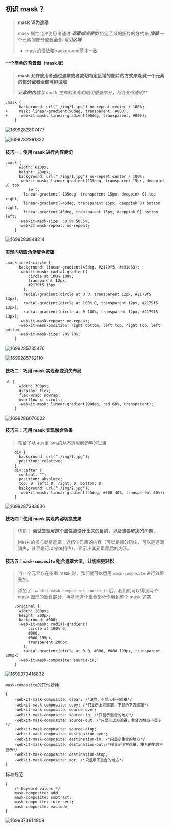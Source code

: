 ## 初识 mask？

> **mask 译为遮罩**
>
> mask 属性允许使用者通过 ***遮罩或者裁切*** 特定区域的图片的方式来 ***隐藏*** 一个元素的部分或者全部 ***可见区域***
>
> - mask的语法和background基本一致

#### 一个简单的背景图（mask版）

> **mask 允许使用者通过遮罩或者裁切特定区域的图片的方式来隐藏一个元素的部分或者全部可见区域**
>
> ***元素的内容**与 mask 生成的渐变的透明重叠部分，将会变得**透明***

```
.mask {  
      background: url("./img/1.jpg") no-repeat center / 100%;
+     mask: linear-gradient(90deg, transparent, #000);
+     -webkit-mask: linear-gradient(90deg, transparent, #000);
    }
```

![1699282807477](image/初识mask/1699282807477.png)

![1699282891832](image/初识mask/1699282891832.png)

#### 技巧一：使用 mask 进行内容裁切

```
.mask {
      width: 610px;
      height: 280px;
      background: url("./img/1.jpg") no-repeat center / 100%;
      -webkit-mask: linear-gradient(135deg, transparent 15px, deeppink 0) top
          left,
        linear-gradient(-135deg, transparent 15px, deeppink 0) top right,
        linear-gradient(-45deg, transparent 15px, deeppink 0) bottom right,
        linear-gradient(45deg, transparent 15px, deeppink 0) bottom left;
      -webkit-mask-size: 50.5% 50.5%;
      -webkit-mask-repeat: no-repeat;
    }
```

![1699283848214](image/初识mask/1699283848214.png)

#### 实现内切圆角渐变色按钮

```
.mask-inset-circle {
      background: linear-gradient(45deg, #2179f5, #e91e63);
      -webkit-mask: radial-gradient(
          circle at 100% 100%,
          transparent 12px,
          #2179f5 13px
        ),
        radial-gradient(circle at 0 0, transparent 12px, #2179f5 13px),
        radial-gradient(circle at 100% 0, transparent 12px, #2179f5 13px),
        radial-gradient(circle at 0 100%, transparent 12px, #2179f5 13px);
      -webkit-mask-repeat: no-repeat;
      -webkit-mask-position: right bottom, left top, right top, left bottom;
      -webkit-mask-size: 70% 70%;
    }
```

![1699285735476](image/初识mask/1699285735476.png)

![1699285752110](image/初识mask/1699285752110.png)

#### 技巧二：巧用 mask 实现渐变消失布局

```
ul {
      width: 300px;
      display: flex;
      flex-wrap: nowrap;
      overflow-x: scroll;
      -webkit-mask: linear-gradient(90deg, red 60%, transparent);
    }
```

![1699286076022](image/初识mask/1699286076022.png)

#### 技巧三：巧用 mask 实现融合效果

> 预留了从 `40%` 到 `60%`的从不透明到透明的过渡

```
    div {
      background: url("./img/1.jpg");
      position: relative;
    }
    div::after {
      content: "";
      position: absolute;
      top: 0; left: 0; right: 0; bottom: 0;
      background: url("./img/2.jpg");
      -webkit-mask: linear-gradient(45deg, #000 40%, transparent 60%);
    }
```

![1699287383636](image/初识mask/1699287383636.png)

#### 技巧四：使用 mask 实现内容切换效果

> 切记： **尝试去理解这个属性被设计出来的目的，以及想要解决的问题** 。
>
> Mask 的核心就是遮罩，遮挡住元素的内容（可以是部分挡住，可以是逐渐消失，甚至是可以分块挡住），显示出其元素背后的内容。




#### 技巧五：`mask-composite` 组合遮罩大法，让切图更轻松

> 当一个元素存在多重 mask 时，我们就可以运用 `mask-composite` 进行效果叠加。
>
> 添加了 `-webkit-mask-composite: source-in` 后，我们就可以得到两个 mask 图形的重叠部分，再基于这个重叠部分作用到整个 mask 遮罩

```
    .original {
      width: 200px;
      height: 200px;
      background: #000;
      -webkit-mask: radial-gradient(
          circle at 100% 0,
          #000,
          #000 199px,
          transparent 200px
        ),
        radial-gradient(circle at 0 0, #000, #000 199px, transparent 200px);
      -webkit-mask-composite: source-in;
    }
```

![1699373416832](image/初识mask/1699373416832.png)

`mask-composite`的其他妙用

```
{
    -webkit-mask-composite: clear; /*清除，不显示任何遮罩*/
    -webkit-mask-composite: copy; /*只显示上方遮罩，不显示下方遮罩*/
    -webkit-mask-composite: source-over; 
    -webkit-mask-composite: source-in; /*只显示重合的地方*/
    -webkit-mask-composite: source-out; /*只显示上方遮罩，重合的地方不显示*/
    -webkit-mask-composite: source-atop;
    -webkit-mask-composite: destination-over;
    -webkit-mask-composite: destination-in; /*只显示重合的地方*/
    -webkit-mask-composite: destination-out;/*只显示下方遮罩，重合的地方不显示*/
    -webkit-mask-composite: destination-atop;
    -webkit-mask-composite: xor; /*只显示不重合的地方*/
}
```

标准规范

```
{
    /* Keyword values */
    mask-composite: add;
    mask-composite: subtract;
    mask-composite: intersect;
    mask-composite: exclude;
}
```

![1699373814809](image/初识mask/1699373814809.png)
